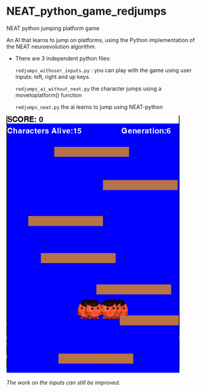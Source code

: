 # NEAT_python_game_redjumps
NEAT python jumping platform game

An AI that learns to jump on platforms, using the Python implementation of the NEAT neuroevolution algorithm.

- There are 3 independent python files:

  `redjumps_withuser_inputs.py` : you can play with the game using user inputs: left, right and up keys.

  `redjumps_ai_without_neat.py` the character jumps using a movetoplatform() function 

  `redjumps_neat.py` the ai learns to jump using NEAT-python



![Alt text](res/redjumps.png?raw=true "redjumpsNEAT")

*The work on the inputs can still be improved.*
